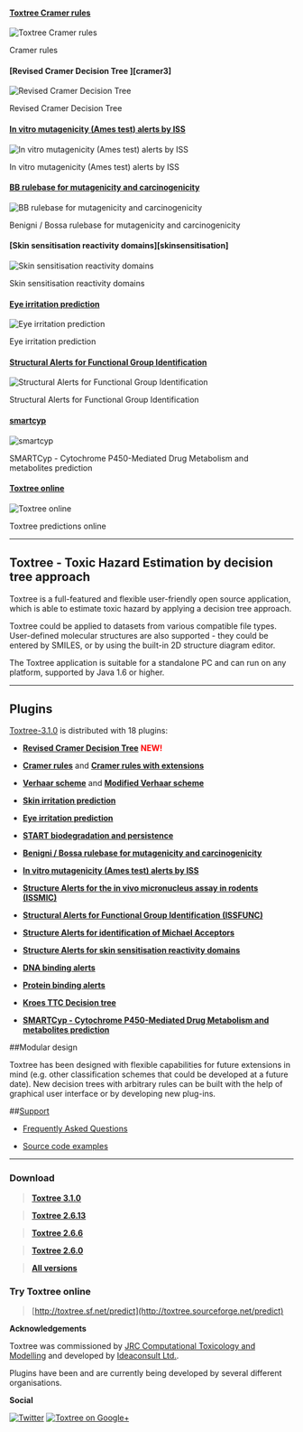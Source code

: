 #### [Toxtree Cramer rules ][cramer]

![Toxtree Cramer rules](images/cramer/screen.jpg "Cramer rules") 

Cramer rules

#### [Revised Cramer Decision Tree ][cramer3]

![Revised Cramer Decision Tree](images/cramer3/screen.jpg "Revised Cramer Decision Tree") 

Revised Cramer Decision Tree

#### [In vitro mutagenicity (Ames test) alerts by ISS][ames]

![In vitro mutagenicity (Ames test) alerts by ISS](images/ames/screen.jpg "In vitro mutagenicity (Ames test) alerts by ISS") 

In vitro mutagenicity (Ames test) alerts by ISS

#### [BB rulebase for mutagenicity and carcinogenicity][carc]

![BB rulebase for mutagenicity and carcinogenicity](images/mutant/screen.jpg "Benigni  / Bossa  rulebase for mutagenicity and carcinogenicity") 

Benigni  / Bossa  rulebase for mutagenicity and carcinogenicity

#### [Skin sensitisation reactivity domains][skinsensitisation]

![Skin sensitisation reactivity domains](images/skinsensitisation/screen.jpg "Skin sensitisation reactivity domains") 

Skin sensitisation reactivity domains

#### [Eye irritation prediction][eye]

![Eye irritation prediction](images/eye/screen.jpg "Eye irritation prediction") 

Eye irritation prediction

#### [Structural Alerts for Functional Group Identification][issfunc]

![Structural Alerts for Functional Group Identification](images/issfunc/screen.jpg "Structural Alerts for Functional Group Identification") 

Structural Alerts for Functional Group Identification

#### [smartcyp][issfunc]

![smartcyp](images/smartcyp/screen.jpg "SMARTCyp - Cytochrome P450-Mediated Drug Metabolism and metabolites prediction") 

SMARTCyp - Cytochrome P450-Mediated Drug Metabolism and metabolites prediction

#### [Toxtree online][toxtree]

![Toxtree online](images/toxtree_1.png "Toxtree online")

Toxtree predictions online

[cramer]: cramer.html
[ames]: ames.html
[carc]: carc.html
[dnabinding]: dnabinding.html
[eye]: eye.html
[issfunc]: issfunc.html
[smartcyp]: smartcyp.html
[toxtree]: https://apps.ideaconsult.net/data/ui/toxtree

---

## Toxtree - Toxic Hazard Estimation by decision tree approach

Toxtree  is  a  full-featured   and  flexible  user-friendly  open  source application, which is able to estimate toxic hazard by applying a  decision tree approach. 
   
Toxtree could  be applied  to datasets from various compatible file  types. User-defined  molecular  structures  are also  supported  -  they could  be     entered by  SMILES, or by using the built-in  2D structure diagram  editor.

The  Toxtree  application  is suitable  for a  standalone PC and can run on any platform, supported by Java 1.6 or higher.

---

## Plugins
	
[Toxtree-3.1.0](./download.html#Toxtree_3.1.0) is distributed with 18 plugins:

- [**Revised Cramer Decision Tree**](./cramer3.html)  <span style="color:red">**NEW!**</span>

- [**Cramer  rules**](./cramer.html) and [**Cramer  rules with  extensions**](./cramer2.html)

- [**Verhaar scheme**](./verhaar.html) and [**Modified Verhaar scheme**](./verhaar2.html)
	
- [**Skin irritation prediction**](./skin.html)

- [**Eye irritation prediction**](./eye.html)

- [**START biodegradation  and persistence**](./start.html)

- [**Benigni  / Bossa  rulebase for mutagenicity and carcinogenicity**](./carc.html)

- [**In vitro mutagenicity (Ames test) alerts by ISS**](./ames.html)

- [**Structure Alerts for the in vivo micronucleus assay in rodents (ISSMIC)**](./mic.html)

- [**Structural Alerts for Functional Group Identification (ISSFUNC)**](./issfunc.html)

- [**Structure Alerts  for identification of  Michael Acceptors**](./michaelacceptors.html)

- [**Structure Alerts  for skin sensitisation reactivity domains**](./skinsensitisation.html)

- [**DNA binding alerts**](./dnabinding.html)

- [**Protein binding alerts**](./proteinbinding.html)

- [**Kroes TTC Decision tree**](./kroes.html)

- [**SMARTCyp - Cytochrome P450-Mediated Drug Metabolism and metabolites prediction**](./smartcyp.html)		
	

##Modular design

Toxtree has  been   designed with  flexible capabilities  for future  extensions in  mind (e.g. other classification schemes that could be developed at a future date). New decision trees with arbitrary rules can be built with the help of graphical user interface or by developing new plug-ins.
	
##[Support](./intro.html)

- [Frequently Asked Questions](./faq.html)

- [Source code examples](https://github.com/ideaconsult/examples-toxtree)

---

### Download

>[**Toxtree 3.1.0**](download.html#Toxtree_3.1.0)

>[**Toxtree 2.6.13**](download.html#Toxtree_2.6.13)

>[**Toxtree 2.6.6**](download.html#Toxtree_2.6.6)

>[**Toxtree 2.6.0**](download.html#Toxtree_2.6.0)

>[**All versions**](download.html)

### Try Toxtree online

>[http://toxtree.sf.net/predict](http://toxtree.sourceforge.net/predict)

**Acknowledgements**
    
Toxtree was commissioned by [JRC Computational Toxicology and Modelling](https://eurl-ecvam.jrc.ec.europa.eu/laboratories-research/predictive_toxicology/qsar_tools/toxtree) and developed by [Ideaconsult Ltd.](http://www.ideaconsult.net).

Plugins have been and are currently being developed by several different organisations.

**Social**

[![Twitter](./images/twitter.png)](https://twitter.com/10705013)  [![Toxtree on Google+](./images/googleplus.png)](https://plus.google.com/b/102898313049050824023/102898313049050824023/posts)

